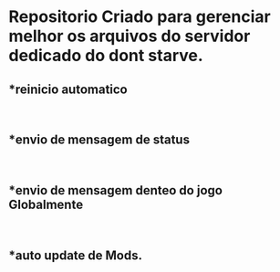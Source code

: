 <div>
  <h1>Repositorio Criado para gerenciar melhor os arquivos do servidor dedicado do dont starve.</h1>
  </div>
 <div>
<h2>*reinicio automatico</h2>
  <br>
<h2>*envio de mensagem de status</h2>
  <br>
<h2>*envio de mensagem denteo do jogo Globalmente</h2>
  <br>
<h2>*auto update de Mods.</h2>
</div>
